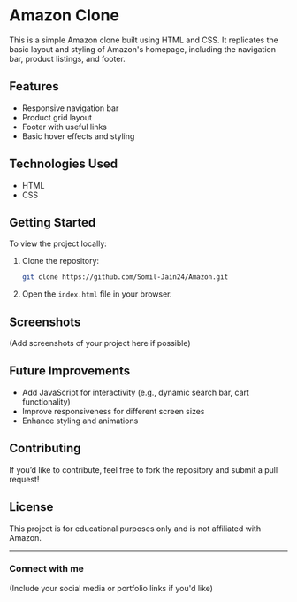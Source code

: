 # Amazon Clone

This is a simple Amazon clone built using HTML and CSS. It replicates the basic layout and styling of Amazon's homepage, including the navigation bar, product listings, and footer.

## Features
- Responsive navigation bar
- Product grid layout
- Footer with useful links
- Basic hover effects and styling

## Technologies Used
- HTML
- CSS

## Getting Started
To view the project locally:
1. Clone the repository:
   ```sh
   git clone https://github.com/Somil-Jain24/Amazon.git
   ```
2. Open the `index.html` file in your browser.

## Screenshots
(Add screenshots of your project here if possible)

## Future Improvements
- Add JavaScript for interactivity (e.g., dynamic search bar, cart functionality)
- Improve responsiveness for different screen sizes
- Enhance styling and animations

## Contributing
If you’d like to contribute, feel free to fork the repository and submit a pull request!

## License
This project is for educational purposes only and is not affiliated with Amazon.

---
### Connect with me
(Include your social media or portfolio links if you'd like)

